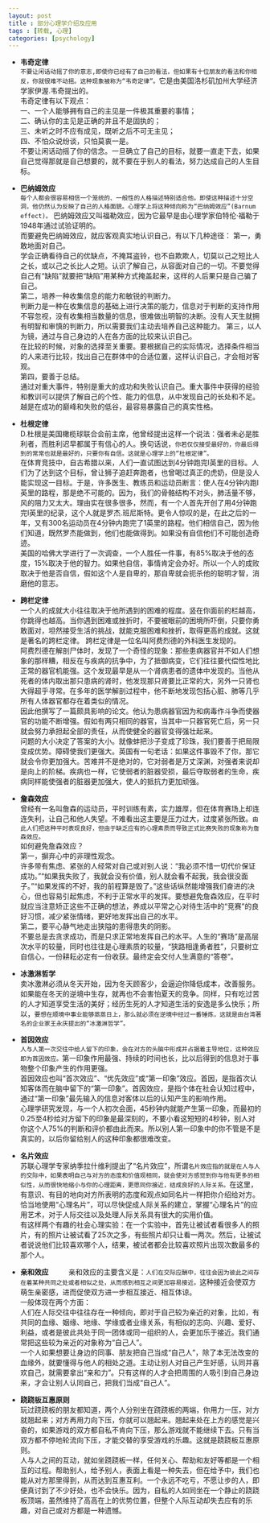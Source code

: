 ```yaml
---
layout: post
title : 部分心理学介绍及应用
tags : [转载, 心理]
categories: [psychology]
---
```


- **韦奇定律**  
`不要让闲话动摇了你的意志,即使你已经有了自己的看法，但如果有十位朋友的看法和你相反，你就很难不动摇。这种现象被称为“韦奇定律”。`它是由美国洛杉矶加州大学经济学家伊渥.韦奇提出的。   
 韦奇定律有以下观点：  
一、一个人能够拥有自己的主见是一件极其重要的事情；  
二、确认你的主见是正确的并且不是固执的；  
三、未听之时不应有成见，既听之后不可无主见；  
四、不怕众说纷谈，只怕莫衷一是。    
不要让闲话动摇了你的信念。一旦确立了自己的目标，就要一直走下去，如果自己觉得那就是自己想要的，就不要在乎别人的看法，努力达成自己的人生目标。

- **巴纳姆效应**  
`每个人都会很容易相信一个笼统的、一般性的人格描述特别适合他。即使这种描述十分空洞，他仍然认为反映了自己的人格面貌。心理学上将这种倾向称为“巴纳姆效应”(Barnum effect)。`
巴纳姆效应又叫福勒效应，因为它最早是由心理学家伯特伦·福勒于1948年通过试验证明的。  
 而要避免巴纳姆效应，就应客观真实地认识自己，有以下几种途径： 
 第一，勇敢地面对自己。  
 学会正确看待自己的优缺点，不掩耳盗铃，也不自欺欺人，切莫以己之短比人之长，或以己之长比人之短。认识了解自己，从容面对自己的一切。不要觉得自己有“缺陷”就要把“缺陷”用某种方式掩盖起来，这样的人后果只是自己骗了自己。  
第二，培养一种收集信息的能力和敏锐的判断力。  
判断力是一种在收集信息的基础上进行决策的能力，信息对于判断的支持作用不容忽视，没有收集相当数量的信息，很难做出明智的决断。没有人天生就拥有明智和审慎的判断力，所以需要我们主动去培养自己这种能力。
第三，以人为镜，通过与自己身边的人在各方面的比较来认识自己。  
在比较的时候，对象的选择至关重要。要根据自己的实际情况，选择条件相当的人来进行比较，找出自己在群体中的合适位置，这样认识自己，才会相对客观。  
第四，要善于总结。  
通过对重大事件，特别是重大的成功和失败认识自己。重大事件中获得的经验和教训可以提供了解自己的个性、能力的信息，从中发现自己的长处和不足。越是在成功的巅峰和失败的低谷，最容易暴露自己的真实性格。  

- **杜根定律**　　  
D.杜根是美国橄榄球联合会前主席，他曾经提出这样一个说法：强者未必是胜利者，而胜利迟早都属于有信心的人。换句话说，`你若仅仅接受最好的，你最后得到的常常也就是最好的，只要你有自信。这就是心理学上的“杜根定律”。 `   
在体育竞技中，自古希腊以来，人们一直试图达到4分钟跑完l英里的目标。人们为了达到这个目标，曾让狮子追赶奔跑者，也曾喝过真正的虎奶，但是没人能实现这一目标。于是，许多医生、教练员和运动员断言：使人在4分钟内跑l英里的路程，那是绝不可能的。因为，我们的骨骼结构不对头，肺活量不够，风的阻力又太大。理由实在很多很多，然而，有一个人首先开创了用4分钟跑完l英里的纪录，这个人就是罗杰.班尼斯特。更令人惊叹的是，在此之后的一年，又有300名运动员在4分钟内跑完了1英里的路程。他们相信自己，因为他们知道，既然罗杰能做到，他们也能做得到。如果没有自信他们不可能创造奇迹。  
美国的哈佛大学进行了一次调查，一个人胜任一件事，有85%取决于他的态度，15%取决于他的智力。如果他自信，事情肯定会办好。所以一个人的成败取决于他是否自信，假如这个人是自卑的，那自卑就会扼杀他的聪明才智，消磨他的意志。

- **跨栏定律**  
一个人的成就大小往往取决于他所遇到的困难的程度。竖在你面前的栏越高，你跳得也越高。当你遇到困难或挫折时，不要被眼前的困境所吓倒，只要你勇敢面对，坦然接受生活的挑战，就能克服困难和挫折，取得更高的成就。这就是著名的跨栏定律。
跨栏定律是一位名叫阿费烈德的外科医生发现的。  
阿费烈德在解剖尸体时，发现了一个奇怪的现象：那些患病器官并不如人们想象的那样糟，相反在与疾病的抗争中，为了抵御病变，它们往往要代偿性地比正常的器官机能强。这个发现最早是从一个肾病患者的遗体中发现的。当他从死者的体内取出那只患病的肾时，他发现那只肾要比正常的大，另外一只肾也大得超乎寻常。在多年的医学解剖过程中，他不断地发现包括心脏、肺等几乎所有人体器官都存在着类似的情况。  
因此他撰写了一篇颇具影响的论文。他认为患病器官因为和病毒作斗争而使器官的功能不断增强。假如有两只相同的器官，当其中一只器官死亡后，另一只就会努力承担起全部的责任，从而使健全的器官变得强壮起来。  
问题的大小决定了答案的大小。就像蚌把沙子变成了珍珠，我们要善于把局限变成优势。障碍使我们更强大。英国有一句老话：如果这件事毁不了你，那它就会令你更加强大。苦难并不是绝对的，它对弱者是万丈深渊，对强者来说却是向上的阶梯。疾病也一样，它使弱者的脏器受损，最后夺取弱者的生命，疾病同样能使强者的脏器更加强大，使人的抵抗力更加顽强。

- **詹森效应**  
曾经有一名叫詹森的运动员，平时训练有素，实力雄厚，但在体育赛场上却连连失利，让自己和他人失望。不难看出这主要是压力过大，过度紧张所致。`由此人们把这种平时表现良好，但由于缺乏应有的心理素质而导致正式比赛失败的现象称为詹森效应。`  
如何避免詹森效应？  
第一，摒弃心中的非理性观念。  
许多带有焦虑、紧张的人经常对自己或对别人说：“我必须不惜一切代价保证成功。”“如果我失败了，我就会没有价值，别人就会看不起我，我会很没面子。”“如果发挥的不好，我的前程算是毁了。”这些话纵然能增强我们奋进的决心，但也容易引起焦虑，不利于正常水平的发挥。要想避免詹森效应，在平时就应当注意矫正这些不正确的想法，养成以平常之心对待生活中的“竞赛”的良好习惯，减少紧张情绪，更好地发挥出自己的水平。  
第二，要平心静气地走出狭隘的患得患失的阴影。    
不要总是去贪求成功，而是只求正常地发挥自己的水平。人生的“赛场”是高层次水平的较量，同时也往往是心理素质的较量，“狭路相逢勇者胜”，只要树立自信心，一份耕耘必定有一份收获。最终定会交付人生满意的“答卷”。  

- **冰激淋哲学**  
卖冰激淋必须从冬天开始，因为冬天顾客少，会逼迫你降低成本，改善服务。如果能在冬天的逆境中生存，就再也不会害怕夏天的竞争。同样，只有吃过苦的人才知道享受生活的美好；经历生死的人才知道生活的安逸是多么快乐；所以，`要想在顺境中事业能够蒸蒸日上，那么就必须在逆境中经过一番锤炼，这就是由台湾著名的企业家王永庆提出的“冰激淋哲学”。`  

- **首因效应**  
`人与人第一次交往中给人留下的印象，会在对方的头脑中形成并占据着主导地位，这种效应即为首因效应。`第一印象作用最强、持续的时间也长，比以后得到的信息对于事物整个印象产生的作用更强。  
首因效应也叫“首次效应”、“优先效应”或“第一印象”效应。首因，是指首次认知客体而在脑中留下的“第一印象”。首因效应，是指个体在社会认知过程中，通过“第一印象”最先输入的信息对客体以后的认知产生的影响作用。  
心理学研究发现，与一个人初次会面，45秒钟内就能产生第一印象，而最初的0.25至4秒给对方留下的印象是最深刻的，不要小看这短短的4秒钟，别人对你这个人75%的判断和评价都由此而来。所以别人第一印象中的你不管是不是真实的，以后你留给别人的这种印象都很难改变。

- **名片效应**  
苏联心理学专家纳季拉什维利提出了“名片效应”，所谓`名片效应指的就是在人与人的交际中，如果表明自己与对方的态度和价值观相同，就会使对方感觉到你与他有更多的相似性，从而很快地缩小与你的心理距离，更愿同你接近，结成良好的人际关系。`在这里，有意识、有目的地向对方所表明的态度和观点如同名片一样把你介绍给对方。恰当地使用“心理名片”，可以尽快促成人际关系的建立，掌握“心理名片”的应用艺术，对于人际交往以及处理人际关系具有很大的实用价值。  
有这样两个有趣的社会心理实验：在一个实验中，首先让被试者看很多人的照片，有的照片让被试看了25次之多，有些照片却只让看一两次。然后，让被试者说说他们比较喜欢哪个人，结果，被试者都会比较喜欢照片出现次数最多的那个人。  

- **亲和效应**  　  　
亲和效应的主要含义是：`人们在交际应酬中，往往会因为彼此之间存在着某种共同之处或者相似之处，从而感到相互之间更加容易接近。`这种接近会使双方萌生亲密感，进而促使双方进一步相互接近、相互体谅。  
一般体现在两个方面：  
人们在人际交往中往往存在一种倾向，即对于自己较为亲近的对象，比如，有共同的血缘、姻缘、地缘、学缘或者业缘关系，有相似的志向、兴趣、爱好、利益，或者是彼此共处于同一团体或同一组织的人，会更加乐于接近。我们通常把这些较为亲近的对象称为“自己人”。  
一个人如果想要让身边的同事、朋友把自己当成“自己人”，除了本无法改变的血缘外，就要懂得与他人的相处之道。主动让别人对自己产生好感，认同并喜欢自己，就需要拿出“亲和力”。只有这样的人才会把周围的人吸引到自己身边来，才会让别人认同自己，把我们当成“自己人”。  

- **跷跷板互惠原则**  
玩过跷跷板的朋友都知道，两个人分别坐在跷跷板的两端，你用力一压，对方就翘起来；对方再用力向下压，你就可以翘起来。翘起来处在上方的感觉是兴奋的，如果游戏的双方都自私不肯向下压，那么游戏就不能继续下去。只有当双方都不停地轮流向下压，才能交替的享受游戏的乐趣。这就是跷跷板互惠原则。  
人与人之间的互动，就如坐跷跷板一样，任何关心、帮助和友好等都是一个相互的过程。帮助别人，给予别人，表面上看是一种失去，但在给予中，我们也能从对方那里得到，从而达到互惠互利。一个永远不吃亏，不愿让步的人，即便真讨到了不少好处，也不会快乐。因为，自私的人如同坐在一个静止的跷跷板顶端，虽然维持了高高在上的优势位置，但整个人际互动却失去应有的乐趣，对自己或对方都是一种遗憾。